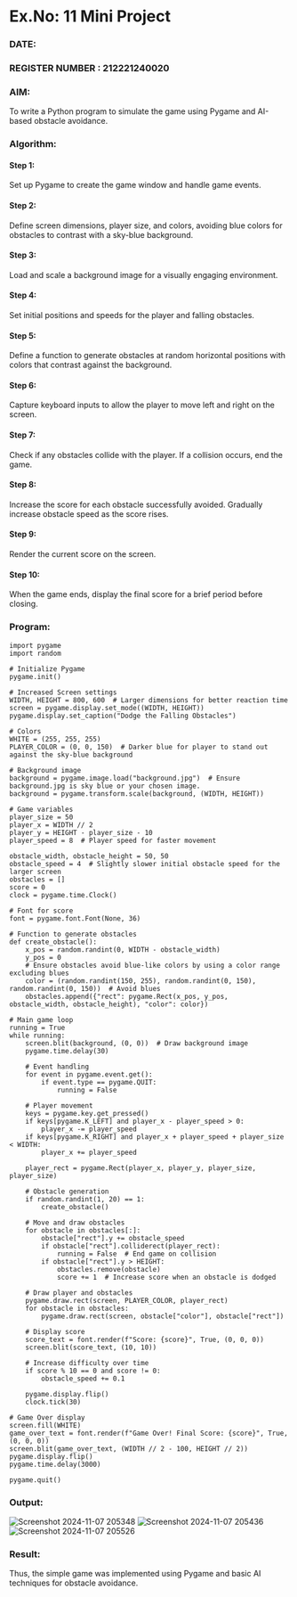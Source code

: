 # Ex.No: 11  Mini Project 
### DATE:                                                                            
### REGISTER NUMBER : 212221240020
### AIM: 
To write a Python program to simulate the game using Pygame and AI-based obstacle avoidance.
### Algorithm:
#### Step 1: 
Set up Pygame to create the game window and handle game events.
#### Step 2: 
Define screen dimensions, player size, and colors, avoiding blue colors for obstacles to contrast with a sky-blue background.
#### Step 3: 
Load and scale a background image for a visually engaging environment.
#### Step 4: 
Set initial positions and speeds for the player and falling obstacles.
#### Step 5: 
Define a function to generate obstacles at random horizontal positions with colors that contrast against the background.
#### Step 6: 
Capture keyboard inputs to allow the player to move left and right on the screen.
#### Step 7: 
Check if any obstacles collide with the player. If a collision occurs, end the game.
#### Step 8: 
Increase the score for each obstacle successfully avoided. Gradually increase obstacle speed as the score rises.
#### Step 9: 
Render the current score on the screen.
#### Step 10: 
When the game ends, display the final score for a brief period before closing.

### Program:
```
import pygame
import random

# Initialize Pygame
pygame.init()

# Increased Screen settings
WIDTH, HEIGHT = 800, 600  # Larger dimensions for better reaction time
screen = pygame.display.set_mode((WIDTH, HEIGHT))
pygame.display.set_caption("Dodge the Falling Obstacles")

# Colors
WHITE = (255, 255, 255)
PLAYER_COLOR = (0, 0, 150)  # Darker blue for player to stand out against the sky-blue background

# Background image
background = pygame.image.load("background.jpg")  # Ensure background.jpg is sky blue or your chosen image.
background = pygame.transform.scale(background, (WIDTH, HEIGHT))

# Game variables
player_size = 50
player_x = WIDTH // 2
player_y = HEIGHT - player_size - 10
player_speed = 8  # Player speed for faster movement

obstacle_width, obstacle_height = 50, 50
obstacle_speed = 4  # Slightly slower initial obstacle speed for the larger screen
obstacles = []
score = 0
clock = pygame.time.Clock()

# Font for score
font = pygame.font.Font(None, 36)

# Function to generate obstacles
def create_obstacle():
    x_pos = random.randint(0, WIDTH - obstacle_width)
    y_pos = 0
    # Ensure obstacles avoid blue-like colors by using a color range excluding blues
    color = (random.randint(150, 255), random.randint(0, 150), random.randint(0, 150))  # Avoid blues
    obstacles.append({"rect": pygame.Rect(x_pos, y_pos, obstacle_width, obstacle_height), "color": color})

# Main game loop
running = True
while running:
    screen.blit(background, (0, 0))  # Draw background image
    pygame.time.delay(30)

    # Event handling
    for event in pygame.event.get():
        if event.type == pygame.QUIT:
            running = False

    # Player movement
    keys = pygame.key.get_pressed()
    if keys[pygame.K_LEFT] and player_x - player_speed > 0:
        player_x -= player_speed
    if keys[pygame.K_RIGHT] and player_x + player_speed + player_size < WIDTH:
        player_x += player_speed

    player_rect = pygame.Rect(player_x, player_y, player_size, player_size)

    # Obstacle generation
    if random.randint(1, 20) == 1:
        create_obstacle()

    # Move and draw obstacles
    for obstacle in obstacles[:]:
        obstacle["rect"].y += obstacle_speed
        if obstacle["rect"].colliderect(player_rect):
            running = False  # End game on collision
        if obstacle["rect"].y > HEIGHT:
            obstacles.remove(obstacle)
            score += 1  # Increase score when an obstacle is dodged

    # Draw player and obstacles
    pygame.draw.rect(screen, PLAYER_COLOR, player_rect)
    for obstacle in obstacles:
        pygame.draw.rect(screen, obstacle["color"], obstacle["rect"])

    # Display score
    score_text = font.render(f"Score: {score}", True, (0, 0, 0))
    screen.blit(score_text, (10, 10))

    # Increase difficulty over time
    if score % 10 == 0 and score != 0:
        obstacle_speed += 0.1

    pygame.display.flip()
    clock.tick(30)

# Game Over display
screen.fill(WHITE)
game_over_text = font.render(f"Game Over! Final Score: {score}", True, (0, 0, 0))
screen.blit(game_over_text, (WIDTH // 2 - 100, HEIGHT // 2))
pygame.display.flip()
pygame.time.delay(3000)

pygame.quit()
```
### Output:
![Screenshot 2024-11-07 205348](https://github.com/user-attachments/assets/4bee3333-64f7-44e0-afe5-9e7c0028ced5)
![Screenshot 2024-11-07 205436](https://github.com/user-attachments/assets/11666625-f5a5-4509-8369-4d805aa59f65)
![Screenshot 2024-11-07 205526](https://github.com/user-attachments/assets/f639a33b-66b6-438d-b74c-983c5acfd86d)

### Result:
Thus, the simple game was implemented using Pygame and basic AI techniques for obstacle avoidance.
